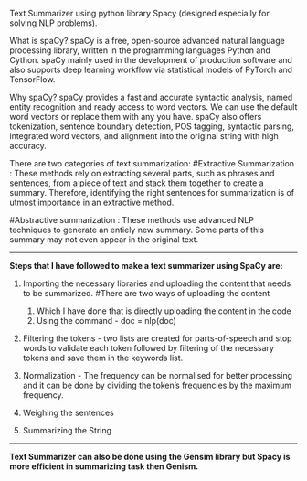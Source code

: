 Text Summarizer using python library Spacy (designed especially for solving NLP problems).

What is spaCy?
spaCy is a free, open-source advanced natural language processing library, written in the programming languages Python and Cython. spaCy mainly used in the development of production software and also supports deep learning workflow via statistical models of PyTorch and TensorFlow.


Why spaCy?
spaCy provides a fast and accurate syntactic analysis, named entity recognition and ready access to word vectors. We can use the default word vectors or replace them with any you have. spaCy also offers tokenization, sentence boundary detection, POS tagging, syntactic parsing, integrated word vectors, and alignment into the original string with high accuracy.


There are two categories of text summarization:
#Extractive Summarization : These methods rely on extracting several parts, such as phrases and sentences, from a piece of text and stack them together to create a summary. Therefore, identifying the right sentences for summarization is of utmost importance in an extractive method.

#Abstractive summarization : These methods use advanced NLP techniques to generate an entiely new summary. Some parts of this summary may not even appear in the original text.

-----------------------------------------------------------------------------------------------------------------------------------------------------------------------------------------

**Steps that I have followed to make a text summarizer using SpaCy are:**
1. Importing the necessary libraries and uploading the content that needs to be summarized.
   #There are two ways of uploading the content
   1. Which I have done that is directly uploading the content in the code
   2. Using the command - doc = nlp(doc)

2. Filtering the tokens - two lists are created for parts-of-speech and stop words to validate each token followed by filtering of the necessary tokens and save them in the keywords list.
3. Normalization - The frequency can be normalised for better processing and it can be done by dividing the token’s frequencies by the maximum frequency.
4. Weighing the sentences
5. Summarizing the String

-----------------------------------------------------------------------------------------------------------------------------------------------------------------------------------------
**Text Summarizer can also be done using the Gensim library but Spacy is more efficient in summarizing task then Genism.**
